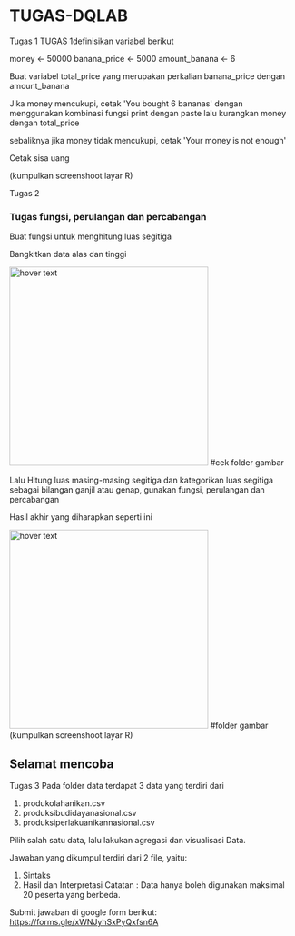 # TUGAS-DQLAB

Tugas 1
TUGAS 1definisikan variabel berikut

money <- 50000
banana_price <- 5000
amount_banana <- 6



Buat variabel total_price yang merupakan perkalian 
banana_price dengan amount_banana

Jika money mencukupi, cetak 'You bought 6 bananas'
dengan menggunakan kombinasi fungsi print dengan paste lalu kurangkan money
dengan total_price

sebaliknya jika money tidak mencukupi, cetak 'Your money is not enough'

Cetak sisa uang

(kumpulkan screenshoot layar R) 


Tugas 2

### Tugas fungsi, perulangan dan percabangan

Buat fungsi untuk menghitung luas segitiga

Bangkitkan data alas dan tinggi

<img src="gambar/tugas2_1.png" width="350" title="hover text"> #cek folder gambar

Lalu Hitung luas masing-masing segitiga dan kategorikan luas segitiga sebagai bilangan ganjil atau genap, gunakan fungsi, perulangan dan percabangan

Hasil akhir yang diharapkan seperti ini

<img src="gambar/tugas2_2.png" width="350" title="hover text"> #folder gambar
(kumpulkan screenshoot layar R) 

## Selamat mencoba 


Tugas 3
Pada folder data terdapat 3 data yang terdiri dari
1. produkolahanikan.csv
2. produksibudidayanasional.csv
3. produksiperlakuanikannasional.csv

Pilih salah satu data, lalu lakukan agregasi dan visualisasi Data.

Jawaban yang dikumpul terdiri dari 2 file, yaitu:
1. Sintaks
2. Hasil dan Interpretasi 
Catatan : Data hanya boleh digunakan maksimal 20 peserta yang berbeda.


Submit jawaban di google form berikut:
https://forms.gle/xWNJyhSxPyQxfsn6A


